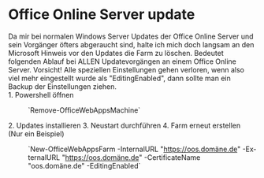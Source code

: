 # Office Online Server update

<div class="vector-body" id="bkmrk-da-mir-bei-normalen-"><div id="bkmrk-"></div><div id="bkmrk--1"></div><div id="bkmrk--2"></div><div class="mw-body-content mw-content-ltr" dir="ltr" lang="de"></div>Da mir bei normalen Windows Server Updates der Office Online Server und sein Vorgänger öfters abgeraucht sind, halte ich mich doch langsam an den Microsoft Hinweis vor den Updates die Farm zu löschen.  
Bedeutet folgenden Ablauf bei ALLEN Updatevorgängen an einem Office Online Server.  
Vorsicht! Alle speziellen Einstellungen gehen verloren, wenn also viel mehr eingestellt wurde als "EditingEnabled", dann sollte man ein Backup der Einstellungen ziehen.</div><div class="vector-body" id="bkmrk-powershell-%C3%B6ffnen-re"><div class="mw-body-content mw-content-ltr" dir="ltr" id="bkmrk-powershell-%C3%B6ffnen-re-1" lang="de"><div class="mw-parser-output">1. Powershell öffnen <dl><dd>`Remove-OfficeWebAppsMachine`</dd></dl>
2. Updates installieren
3. Neustart durchführen
4. Farm erneut erstellen (Nur ein Beispiel) <dl><dd>`New-OfficeWebAppsFarm -InternalURL "<a class="external free" href="https://oos.xn--domne-ira.de/" rel="nofollow">https://oos.domäne.de</a>" -ExternalURL "<a class="external free" href="https://oos.xn--domne-ira.de/" rel="nofollow">https://oos.domäne.de</a>" -CertificateName "oos.domäne.de" -EditingEnabled`</dd></dl>

</div></div></div>